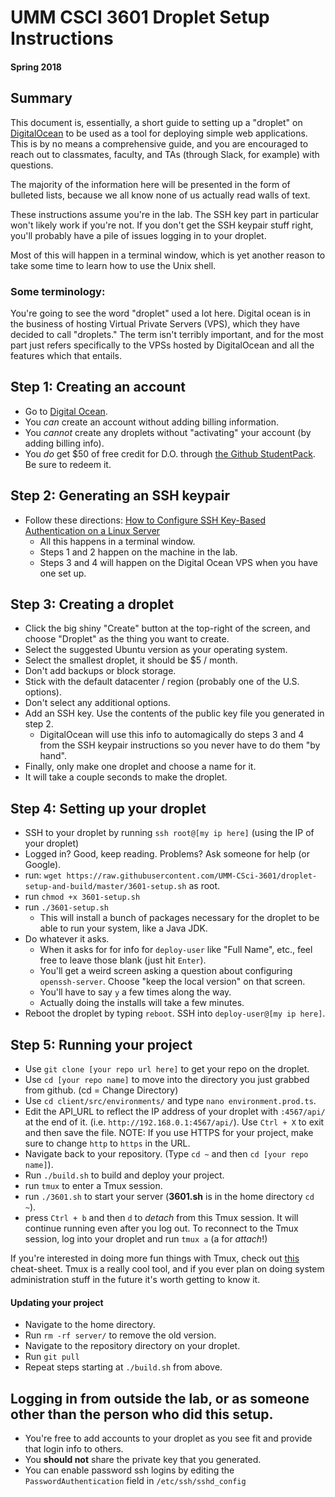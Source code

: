 # UMM CSCI 3601 Droplet Setup Instructions
#### Spring 2018

## Summary
This document is, essentially, a short guide to setting up a "droplet" on [DigitalOcean](https://www.digitalocean.com)
to be used as a tool for deploying simple web applications. This is by no means a
comprehensive guide, and you are encouraged to reach out to classmates, faculty, and
TAs (through Slack, for example) with questions.

The majority of the information here will be presented in the form of bulleted lists,
because we all know none of us actually read walls of text.

These instructions assume you're in the lab. The SSH key part in particular won't likely work if you're not.
If you don't get the SSH keypair stuff right, you'll probably have a pile of issues logging in
to your droplet.

Most of this will happen in a terminal window, which is yet another reason to take
some time to learn how to use the Unix shell.

### Some terminology:
You're going to see the word "droplet" used a lot here. Digital ocean is in the
business of hosting Virtual Private Servers (VPS), which they have decided to call
"droplets." The term isn't terribly important, and for the most part just refers
specifically to the VPSs hosted by DigitalOcean and all the features which that
entails.

## Step 1: Creating an account
- Go to [Digital Ocean](https://www.digitalocean.com).
- You *can* create an account without adding billing information.
- You *cannot* create any droplets without "activating" your account (by adding billing info).
- You *do* get $50 of free credit for D.O. through [the Github StudentPack](https://education.github.com/pack). Be sure to redeem it.

## Step 2: Generating an SSH keypair
- Follow these directions: [How to Configure SSH Key-Based Authentication on a Linux Server](https://www.digitalocean.com/community/tutorials/how-to-configure-ssh-key-based-authentication-on-a-linux-server)
   - All this happens in a terminal window.
   - Steps 1 and 2 happen on the machine in the lab.
   - Steps 3 and 4 will happen on the Digital Ocean VPS when you have one set up.

## Step 3: Creating a droplet

- Click the big shiny "Create" button at the top-right of the screen, and choose "Droplet" as the thing you want to create.
- Select the suggested Ubuntu version as your operating system.
- Select the smallest droplet, it should be $5 / month.
- Don't add backups or block storage.
- Stick with the default datacenter / region (probably one of the U.S. options).
- Don't select any additional options.
- Add an SSH key. Use the contents of the public key file you generated in step 2.
   - DigitalOcean will use this info to automagically do steps 3 and 4 from the SSH keypair instructions so you never have to do them "by hand".
- Finally, only make one droplet and choose a name for it.
- It will take a couple seconds to make the droplet.


## Step 4: Setting up your droplet
- SSH to your droplet by running ``ssh root@[my ip here]`` (using the IP of your droplet)
- Logged in? Good, keep reading. Problems? Ask someone for help (or Google).
- run: ``wget https://raw.githubusercontent.com/UMM-CSci-3601/droplet-setup-and-build/master/3601-setup.sh`` as root.
- run ``chmod +x 3601-setup.sh``
- run ``./3601-setup.sh``
   - This will install a bunch of packages necessary for the droplet to be able to run your system, like a Java JDK.
- Do whatever it asks.
   - When it asks for for info for `deploy-user` like "Full Name", etc., feel free to leave those blank (just hit `Enter`).
   - You'll get a weird screen asking a question about configuring `openssh-server`. Choose "keep the local version" on that screen.
   - You'll have to say `y` a few times along the way.
   - Actually doing the installs will take a few minutes.
- Reboot the droplet by typing `reboot`. SSH into `deploy-user@[my ip here]`.

## Step 5: Running your project
- Use ``git clone [your repo url here]`` to get your repo on the droplet.
- Use ``cd [your repo name]`` to move into the directory you just grabbed from github. (cd = Change Directory)
- Use ``cd client/src/environments/`` and type `nano environment.prod.ts`.
- Edit the API_URL to reflect the IP address of your droplet with `:4567/api/` at the end of it. (i.e. `http://192.168.0.1:4567/api/`). Use `Ctrl + X` to exit and then save the file. NOTE: If you use HTTPS for your project, make sure to change `http` to `https` in the URL.
- Navigate back to your repository. (Type `cd ~` and then `cd [your repo name]`).
- Run `./build.sh` to build and deploy your project.
- run ``tmux`` to enter a Tmux session.
- run ``./3601.sh`` to start your server (**3601.sh** is in the home directory `cd ~`).
- press ``Ctrl + b`` and then ``d`` to *detach* from this Tmux session. It will continue running even after you log out. To reconnect to the Tmux session, log into your droplet and run ``tmux a`` (a for *attach*!)

If you're interested in doing more fun things with Tmux, check out [this](https://gist.github.com/MohamedAlaa/2961058) cheat-sheet. Tmux is a really cool tool, and if you ever plan on doing system administration stuff in the future it's worth getting to know it.

#### Updating your project
- Navigate to the home directory.
- Run ``rm -rf server/`` to remove the old version.
- Navigate to the repository directory on your droplet.
- Run ``git pull``
- Repeat steps starting at ``./build.sh`` from above.

## Logging in from outside the lab, or as someone other than the person who did this setup.
- You're free to add accounts to your droplet as you see fit and provide that login info to others.
- You **should not** share the private key that you generated.
- You can enable password ssh logins by editing the ``PasswordAuthentication`` field in ``/etc/ssh/sshd_config``
